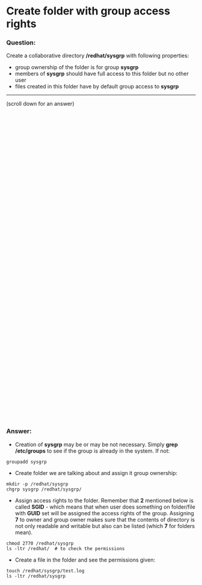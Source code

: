 # Create folder with group access rights

### Question:
Create a collaborative directory **/redhat/sysgrp** with following properties:
* group ownership of the folder is for group **sysgrp**
* members of **sysgrp** should have full access to this folder but no other user
* files created in this folder have by default group access to **sysgrp** 

***
(scroll down for an answer)

<br/><br/><br/><br/><br/><br/><br/><br/><br/><br/><br/><br/><br/><br/><br/><br/><br/><br/><br/><br/><br/><br/><br/><br/>
<br/><br/><br/><br/><br/><br/><br/><br/><br/><br/><br/><br/><br/><br/><br/><br/><br/><br/><br/><br/><br/><br/><br/><br/>

### Answer:

* Creation of **sysgrp** may be or may be not necessary. Simply **grep /etc/groups** to see if the group is already in the system.
If not: 

```
groupadd sysgrp
```

* Create folder we are talking about and assign it group ownership:

```
mkdir -p /redhat/sysgrp
chgrp sysgrp /redhat/sysgrp/
```

* Assign access rights to the folder. Remember that **2** mentioned below is called **SGID** - which means that when user 
does something on folder/file with **GUID** set will be assigned the access rights of the group.
Assigning **7** to owner and group owner makes sure that the contents of directory is not only readable and writable but also can 
be listed (which **7** for folders mean).

```
chmod 2770 /redhat/sysgrp
ls -ltr /redhat/  # to check the permissions
```

* Create a file in the folder and see the permissions given:

```
touch /redhat/sysgrp/test.log
ls -ltr /redhat/sysgrp
```